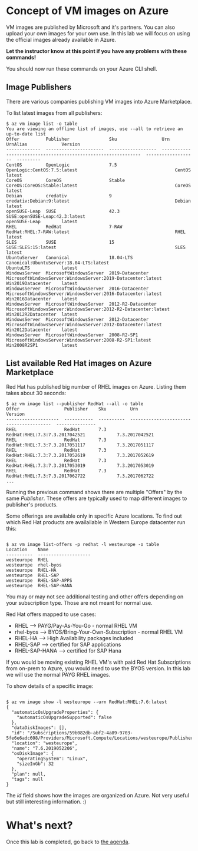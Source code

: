 Concept of VM images on Azure
=============================

VM images are published by Microsoft and it's partners. You can also upload your own images for your own use. In this lab we will focus on using the official images already available in Azure.


**Let the instructor know at this point if you have any problems with these commands!**

You should now run these commands on your Azure CLI shell. 


Image Publishers
-----------------
There are various companies publishing VM images into Azure Marketplace.

To list latest images from all publishers:

```
$ az vm image list -o table
You are viewing an offline list of images, use --all to retrieve an up-to-date list
Offer          Publisher               Sku                 Urn                                                             UrnAlias             Version
-------------  ----------------------  ------------------  --------------------------------------------------------------  -------------------  ---------
CentOS         OpenLogic               7.5                 OpenLogic:CentOS:7.5:latest                                     CentOS               latest
CoreOS         CoreOS                  Stable              CoreOS:CoreOS:Stable:latest                                     CoreOS               latest
Debian         credativ                9                   credativ:Debian:9:latest                                        Debian               latest
openSUSE-Leap  SUSE                    42.3                SUSE:openSUSE-Leap:42.3:latest                                  openSUSE-Leap        latest
RHEL           RedHat                  7-RAW               RedHat:RHEL:7-RAW:latest                                        RHEL                 latest
SLES           SUSE                    15                  SUSE:SLES:15:latest                                             SLES                 latest
UbuntuServer   Canonical               18.04-LTS           Canonical:UbuntuServer:18.04-LTS:latest                         UbuntuLTS            latest
WindowsServer  MicrosoftWindowsServer  2019-Datacenter     MicrosoftWindowsServer:WindowsServer:2019-Datacenter:latest     Win2019Datacenter    latest
WindowsServer  MicrosoftWindowsServer  2016-Datacenter     MicrosoftWindowsServer:WindowsServer:2016-Datacenter:latest     Win2016Datacenter    latest
WindowsServer  MicrosoftWindowsServer  2012-R2-Datacenter  MicrosoftWindowsServer:WindowsServer:2012-R2-Datacenter:latest  Win2012R2Datacenter  latest
WindowsServer  MicrosoftWindowsServer  2012-Datacenter     MicrosoftWindowsServer:WindowsServer:2012-Datacenter:latest     Win2012Datacenter    latest
WindowsServer  MicrosoftWindowsServer  2008-R2-SP1         MicrosoftWindowsServer:WindowsServer:2008-R2-SP1:latest         Win2008R2SP1         latest
```

List available Red Hat images on Azure Marketplace
--------------------------------------------------

Red Hat has published big number of RHEL images on Azure. Listing them takes about 30 seconds:

```
$ az vm image list --publisher RedHat --all -o table
Offer                 Publisher    Sku         Urn                                       Version
--------------------  -----------  ----------  ----------------------------------------  ---------------
RHEL                  RedHat       7.3         RedHat:RHEL:7.3:7.3.2017042521            7.3.2017042521
RHEL                  RedHat       7.3         RedHat:RHEL:7.3:7.3.2017051117            7.3.2017051117
RHEL                  RedHat       7.3         RedHat:RHEL:7.3:7.3.2017052619            7.3.2017052619
RHEL                  RedHat       7.3         RedHat:RHEL:7.3:7.3.2017053019            7.3.2017053019
RHEL                  RedHat       7.3         RedHat:RHEL:7.3:7.3.2017062722            7.3.2017062722
...
```

Running the previous command shows there are multiple "Offers" by the same *Publisher*. These offers are typically used to map different images to publisher's products. 

Some offerings are available only in specific Azure locations. To find out which Red Hat products are availailable in Western Europe datacenter run this:
```

$ az vm image list-offers -p redhat -l westeurope -o table
Location    Name
----------  --------------------
westeurope  RHEL
westeurope  rhel-byos
westeurope  RHEL-HA
westeurope  RHEL-SAP
westeurope  RHEL-SAP-APPS
westeurope  RHEL-SAP-HANA
```
You may or may not see additional testing and other offers depending on your subscription type. Those are not meant for normal use.

Red Hat offers mapped to use cases:

* RHEL --> PAYG/Pay-As-You-Go - normal RHEL VM
* rhel-byos --> BYOS/Bring-Your-Own-Subscription - normal RHEL VM
* RHEL-HA --> High Availability packages included
* RHEL-SAP --> certified for SAP applications
* RHEL-SAP-HANA --> certified for SAP Hana

If you would be moving existing RHEL VM's with paid Red Hat Subscriptions from on-prem to Azure, you would need to use the BYOS version. In this lab we will use the normal PAYG RHEL images.

To show details of a specific image:
```

$ az vm image show -l westeurope --urn RedHat:RHEL:7.6:latest
{
  "automaticOsUpgradeProperties": {
    "automaticOsUpgradeSupported": false
  },
  "dataDiskImages": [],
  "id": "/Subscriptions/59b082db-abf2-4a89-9703-5fe6e6adc608/Providers/Microsoft.Compute/Locations/westeurope/Publishers/RedHat/ArtifactTypes/VMImage/Offers/RHEL/Skus/7.6/Versions/7.6.2019052206",
  "location": "westeurope",
  "name": "7.6.2019052206",
  "osDiskImage": {
    "operatingSystem": "Linux",
    "sizeInGb": 32
  },
  "plan": null,
  "tags": null
}
```

The *id* field shows how the images are organized on Azure. Not very useful but still interesting information. :)


What's next?
===

Once this lab is completed, go back to [the agenda](README.md).
